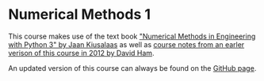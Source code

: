 Numerical Methods 1
===================

This course makes use of the text book ["Numerical Methods in Engineering with Python 3" by Jaan Kiusalaas](http://www.cambridge.org/us/academic/subjects/engineering/engineering-mathematics-and-programming/numerical-methods-engineering-python-3-3rd-edition) as well as [course notes from an earler verison of this course in 2012 by David Ham](https://bitbucket.org/David_Ham/numerical_methods_1).

An updated version of this course can always be found on the [GitHub page](http://ggorman.github.io/Numerical-methods-1/).

